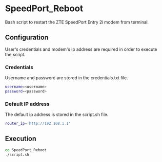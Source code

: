 # SpeedPort_Reboot
Bash script to restart the ZTE SpeedPort Entry 2i modem from terminal.

## Configuration 
User's credentials and modem's ip address are required in order to execute the script.


### Credentials

Username and password are stored in the credentials.txt file.

```bash
username=<username>
password=<password>
```

### Default IP address
The default ip address is stored in the script.sh file.

```bash
router_ip='http://192.168.1.1'
```


## Execution 


```bash
cd SpeedPort_Reboot
./script.sh
```